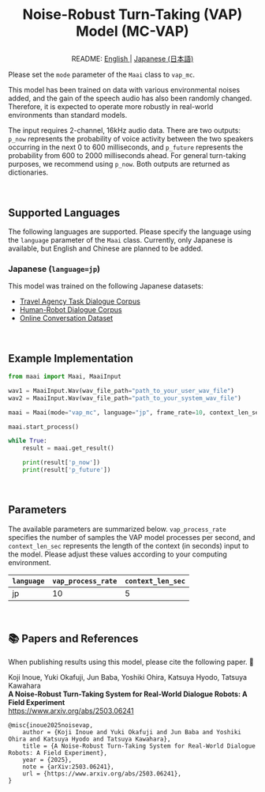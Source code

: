 <h1>
<p align="center">
Noise-Robust Turn-Taking (VAP) Model (MC-VAP)
</p>
</h1>
<p align="center">
README: <a href="vap_mc.md">English </a> | <a href="vap_mc_JP.md">Japanese (日本語) </a>
</p>

Please set the `mode` parameter of the `Maai` class to `vap_mc`.

This model has been trained on data with various environmental noises added, and the gain of the speech audio has also been randomly changed.
Therefore, it is expected to operate more robustly in real-world environments than standard models.

The input requires 2-channel, 16kHz audio data.
There are two outputs: `p_now` represents the probability of voice activity between the two speakers occurring in the next 0 to 600 milliseconds, and `p_future` represents the probability from 600 to 2000 milliseconds ahead.
For general turn-taking purposes, we recommend using `p_now`.
Both outputs are returned as dictionaries.

</br>

## Supported Languages

The following languages are supported.
Please specify the language using the `language` parameter of the `Maai` class.
Currently, only Japanese is available, but English and Chinese are planned to be added.

### Japanese (`language=jp`)

This model was trained on the following Japanese datasets:
- [Travel Agency Task Dialogue Corpus](https://aclanthology.org/2022.lrec-1.619/)
- [Human-Robot Dialogue Corpus](https://aclanthology.org/2025.naacl-long.367/)
- [Online Conversation Dataset](https://www.arxiv.org/abs/2506.21191)

</br>

## Example Implementation

```python
from maai import Maai, MaaiInput

wav1 = MaaiInput.Wav(wav_file_path="path_to_your_user_wav_file")
wav2 = MaaiInput.Wav(wav_file_path="path_to_your_system_wav_file")

maai = Maai(mode="vap_mc", language="jp", frame_rate=10, context_len_sec=5, audio_ch1=wav1, audio_ch2=wav2, device="cpu")

maai.start_process()

while True:
    result = maai.get_result()

    print(result['p_now'])
    print(result['p_future'])
```

</br>

## Parameters

The available parameters are summarized below.
`vap_process_rate` specifies the number of samples the VAP model processes per second, and `context_len_sec` represents the length of the context (in seconds) input to the model.
Please adjust these values according to your computing environment.

| `language` | `vap_process_rate` | `context_len_sec` |
| --- | --- | --- |
| jp | 10 | 5 |

<br>

## 📚 Papers and References

When publishing results using this model, please cite the following paper. 🙏

Koji Inoue, Yuki Okafuji, Jun Baba, Yoshiki Ohira, Katsuya Hyodo, Tatsuya Kawahara<br>
__A Noise-Robust Turn-Taking System for Real-World Dialogue Robots: A Field Experiment__<br>
https://www.arxiv.org/abs/2503.06241<br>

```
@misc{inoue2025noisevap,
    author = {Koji Inoue and Yuki Okafuji and Jun Baba and Yoshiki Ohira and Katsuya Hyodo and Tatsuya Kawahara},
    title = {A Noise-Robust Turn-Taking System for Real-World Dialogue Robots: A Field Experiment},
    year = {2025},
    note = {arXiv:2503.06241},
    url = {https://www.arxiv.org/abs/2503.06241},
}
```
